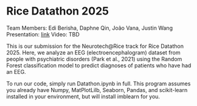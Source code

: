 # Rice Datathon 2025
Team Members: Edi Berisha, Daphne Qin, João Vana, Justin Wang
Presentation: [link](https://docs.google.com/presentation/d/1Tugsn-UmvUlyUtAzSEODxMXcXqQc4gXau08ZBWmgwtM/edit?usp=sharing)
Video: TBD

This is our submission for the Neurotech@Rice track for Rice Datathon 2025. Here, we analyze an EEG (electroencephalogram) dataset from people with psychiatric disorders (Park et al., 2021) using the Random Forest classification model to predict diagnoses of patients who have had an EEG.

To run our code, simply run Datathon.ipynb in full. This program assumes you already have Numpy, MatPlotLilb, Seaborn, Pandas, and scikit-learn installed in your environment, but will install imblearn for you.
